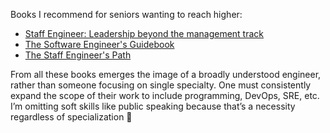 Books I recommend for seniors wanting to reach higher:

- [Staff Engineer: Leadership beyond the management track](https://amzn.to/49HqvB3)
- [The Software Engineer's Guidebook](https://amzn.to/3Q8C0e3)
- [The Staff Engineer's Path](https://amzn.to/4b2Ei6y)

From all these books emerges the image of a broadly understood engineer, rather than someone focusing on single specialty. One must consistently expand the scope of their work to include programming, DevOps, SRE, etc. I’m omitting soft skills like public speaking because that’s a necessity regardless of specialization 🙂